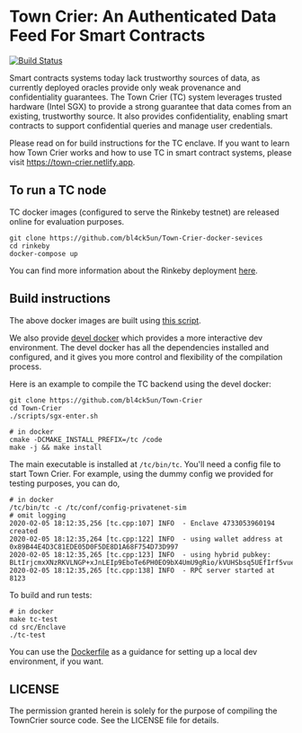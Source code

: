 # Town Crier: An Authenticated Data Feed For Smart Contracts

[![Build Status](https://travis-ci.org/bl4ck5un/Town-Crier.svg?branch=master)](https://travis-ci.org/bl4ck5un/Town-Crier)

Smart contracts systems today lack trustworthy sources of data, as currently
deployed oracles provide only weak provenance and confidentiality guarantees.
The Town Crier (TC) system leverages trusted hardware (Intel SGX) to provide a
strong guarantee that data comes from an existing, trustworthy source. It also
provides confidentiality, enabling smart contracts to support confidential
queries and manage user credentials.

Please read on for build instructions for the TC enclave.
If you want to learn how Town Crier works and how to use TC in smart contract systems,
please visit https://town-crier.netlify.app.

## To run a TC node

TC docker images (configured to serve the Rinkeby testnet) are released online for evaluation purposes. 

    git clone https://github.com/bl4ck5un/Town-Crier-docker-sevices
    cd rinkeby
    docker-compose up  
    
You can find more information about the Rinkeby deployment [here](https://town-crier.readthedocs.io/en/latest/rinkeby.html).

## Build instructions

The above docker images are built using [this script](https://github.com/bl4ck5un/Town-Crier/blob/master/dockerfiles/scripts/Makefile).

We also provide [devel docker](https://hub.docker.com/repository/docker/bl4ck5un/tc-sgx-sdk) which provides a more interactive dev environment.
The devel docker has all the dependencies installed and configured, 
and it gives you more control and flexibility of the compilation process.

Here is an example to compile the TC backend using the devel docker:

    git clone https://github.com/bl4ck5un/Town-Crier
    cd Town-Crier
    ./scripts/sgx-enter.sh

    # in docker
    cmake -DCMAKE_INSTALL_PREFIX=/tc /code
    make -j && make install

 The main executable is installed at `/tc/bin/tc`.
You'll need a config file to start Town Crier.
For example, using the dummy config we provided for testing purposes, you can do,

    # in docker
    /tc/bin/tc -c /tc/conf/config-privatenet-sim
    # omit logging
    2020-02-05 18:12:35,256 [tc.cpp:107] INFO  - Enclave 4733053960194 created
    2020-02-05 18:12:35,264 [tc.cpp:122] INFO  - using wallet address at 0x89B44E4D3C81EDE05D0F5DE8D1A68F754D73D997
    2020-02-05 18:12:35,265 [tc.cpp:123] INFO  - using hybrid pubkey: BLtIrjcmxXNzRKVLNGP+xJnLEIp9EboTe6PH0EO9bX4UmU9gRio/kVUHSbsq5UEfIrf5vueZVqRjwwitUI81V98=
    2020-02-05 18:12:35,265 [tc.cpp:138] INFO  - RPC server started at 8123
    
To build and run tests:

    # in docker
    make tc-test
    cd src/Enclave
    ./tc-test

You can use the [Dockerfile](https://github.com/bl4ck5un/tc-sgx-sdk) as a guidance for setting up a local dev environment, if you want.

LICENSE
-------

The permission granted herein is solely for the purpose of compiling the TownCrier source code.
See the LICENSE file for details.
